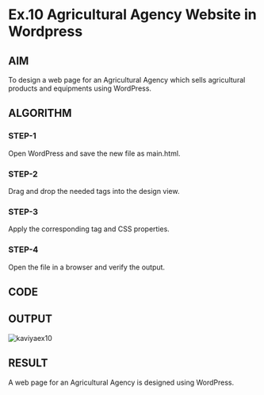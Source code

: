 # Ex.10 Agricultural Agency Website in Wordpress 
## AIM
  To design a web page for an Agricultural Agency which sells agricultural products and equipments using WordPress.

## ALGORITHM
### STEP-1
  Open WordPress and save the new file as main.html.

### STEP-2
  Drag and drop the needed tags into the design view.

### STEP-3
  Apply the corresponding tag and CSS properties.

### STEP-4
  Open the file in a browser and verify the output.
  
## CODE


## OUTPUT

![kaviyaex10](https://github.com/kaviyaelumalai/EX10_Web-Design/assets/127817032/a812e618-b1f0-4cc2-b7bc-64db3771c9d1)

## RESULT
  A web page for an Agricultural Agency is designed using WordPress.
